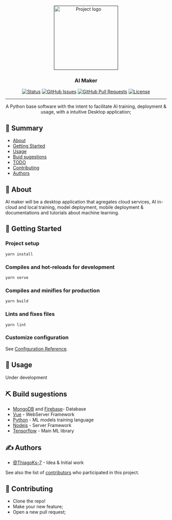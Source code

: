 <p align="center">
  <a href="" rel="noopener">
 <img width=200px height=200px src="https://user-images.githubusercontent.com/83460816/184789013-8b7475ac-3db4-4232-ac74-0f7f0ba9e230.png" alt="Project logo"></a>
</p>

<h3 align="center">AI Maker</h3>

<div align="center">

[![Status](https://img.shields.io/badge/status-active-success.svg)]()
[![GitHub Issues](https://img.shields.io/github/issues/ThiagoKS-7/AI-maker.svg)](https://github.com/ThiagoKS-7/AI-maker/issues)
[![GitHub Pull Requests](https://img.shields.io/github/issues-pr/ThiagoKS-7/AI-maker.svg)](https://github.com/ThiagoKS-7/AI-maker/pulls)
[![License](https://img.shields.io/badge/license-MIT-blue.svg)](/LICENSE)

</div>

---

<p align="center"> A Python base software with the intent to facilitate AI training, deployment & usage, with a intuitive Desktop application;
    <br> 
</p>

## 📝 Summary

- [About](#about)
- [Getting Started](#getting_started)
- [Usage](#usage)
- [Buid sugestions](#built_using)
- [TODO](./TODO.md)
- [Contributing](./CONTRIBUTING.md)
- [Authors](#authors)

## 🧐 About <a name = "about"></a>
AI maker will be a desktop application that agregates cloud services, AI in-cloud and local training, model deployment, 
mobile deployment & documentations and tutorials about machine learning.

## 🏁 Getting Started <a name = "getting_started"></a>


  ### Project setup
  ```
  yarn install
  ```

  ### Compiles and hot-reloads for development
  ```
  yarn serve
  ```

  ### Compiles and minifies for production
  ```
  yarn build
  ```

  ### Lints and fixes files
  ```
  yarn lint
```

### Customize configuration
See [Configuration Reference](https://cli.vuejs.org/config/).


## 🎈 Usage <a name="usage"></a>

Under development

## ⛏️ Build sugestions <a name = "built_using"></a>

- [MongoDB](https://www.mongodb.com/) and [Firebase](https://firebase.google.com)- Database
- [Vue](https://vuejs.org) - WebServer Framework
- [Python](https://www.python.org) - ML models training language
- [Nodejs](https://nodejs.org/en/) - Server Framework
- [Tensorflow](https://www.tensorflow.org/resources/models-datasets) - Main ML library

## ✍️ Authors <a name = "authors"></a>

- [@ThiagoKs-7](https://github.com/ThiagoKS-7) - Idea & Initial work

See also the list of [contributors](https://github.com/ThiagoKS-7/Ai-maker/contributors) who participated in this project.

## 🎉 Contributing <a name = "contributing"></a>

- Clone the repo!
- Make your new feature;
- Open a new pull request;

